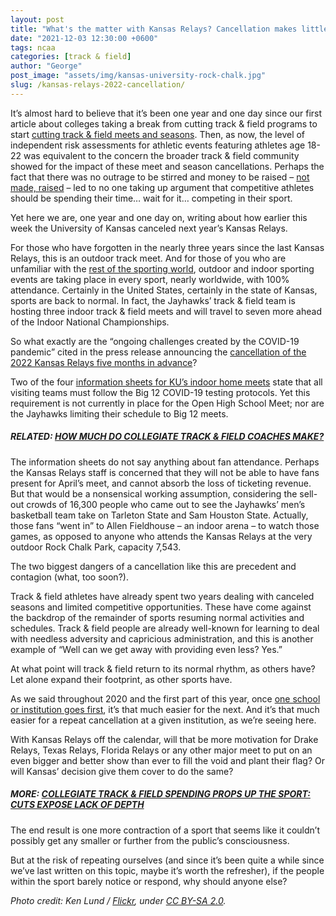 ```yaml
---
layout: post
title: "What's the matter with Kansas Relays? Cancellation makes little sense"
date: "2021-12-03 12:30:00 +0600"
tags: ncaa
categories: [track & field]
author: "George"
post_image: "assets/img/kansas-university-rock-chalk.jpg"
slug: /kansas-relays-2022-cancellation/
---
```


It’s almost hard to believe that it’s been one year and one day since our first article about colleges taking a break from cutting track & field programs to start [cutting track & field meets and seasons](https://nalathletics.com/blog/2020/12/02/maac-cancels-indoor-track-and-field-new-normal). Then, as now, the level of independent risk assessments for athletic events featuring athletes age 18-22 was equivalent to the concern the broader track & field community showed for the impact of these meet and season cancellations. Perhaps the fact that there was no outrage to be stirred and money to be raised – [not made, raised](https://nalathletics.com/blog/2020/11/05/track-and-field-make-peace-making-money) – led to no one taking up argument that competitive athletes should be spending their time… wait for it… competing in their sport.

Yet here we are, one year and one day on, writing about how earlier this week the University of Kansas canceled next year’s Kansas Relays.

For those who have forgotten in the nearly three years since the last Kansas Relays, this is an outdoor track meet. And for those of you who are unfamiliar with the [rest of the sporting world](https://nalathletics.com/blog/2021/05/27/track-and-field-lessons-learned-villareal-europa-league), outdoor and indoor sporting events are taking place in every sport, nearly worldwide, with 100% attendance. Certainly in the United States, certainly in the state of Kansas, sports are back to normal. In fact, the Jayhawks’ track & field team is hosting three indoor track & field meets and will travel to seven more ahead of the Indoor National Championships.

So what exactly are the “ongoing challenges created by the COVID-19 pandemic” cited in the press release announcing the [cancellation of the 2022 Kansas Relays five months in advance](https://mailchi.mp/19214c5f5062/ku-tf-kansas-relays-returning-for-centennial-anniversary-in-2023-postponed-in-2022?e=e1fcbf1e09)?

Two of the four [information sheets for KU’s indoor home meets](https://kuathletics.com/2020-home-meet-central/) state that all visiting teams must follow the Big 12 COVID-19 testing protocols. Yet this requirement is not currently in place for the Open High School Meet; nor are the Jayhawks limiting their schedule to Big 12 meets.

##### RELATED: [HOW MUCH DO COLLEGIATE TRACK & FIELD COACHES MAKE?](https://nalathletics.com/blog/2020/11/18/how-much-do-college-track-and-field-coaches-make)

The information sheets do not say anything about fan attendance. Perhaps the Kansas Relays staff is concerned that they will not be able to have fans present for April’s meet, and cannot absorb the loss of ticketing revenue. But that would be a nonsensical working assumption, considering the sell-out crowds of 16,300 people who came out to see the Jayhawks’ men’s basketball team take on Tarleton State and Sam Houston State. Actually, those fans “went in” to Allen Fieldhouse – an indoor arena – to watch those games, as opposed to anyone who attends the Kansas Relays at the very outdoor Rock Chalk Park, capacity 7,543.

The two biggest dangers of a cancellation like this are precedent and contagion (what, too soon?).

Track & field athletes have already spent two years dealing with canceled seasons and limited competitive opportunities. These have come against the backdrop of the remainder of sports resuming normal activities and schedules. Track & field people are already well-known for learning to deal with needless adversity and capricious administration, and this is another example of “Well can we get away with providing even less? Yes.”

At what point will track & field return to its normal rhythm, as others have? Let alone expand their footprint, as other sports have.

As we said throughout 2020 and the first part of this year, once [one school or institution goes first](https://nalathletics.com/blog/2020/11/22/track-and-field-alumni-start-funding-cancelled-seasons), it’s that much easier for the next. And it’s that much easier for a repeat cancellation at a given institution, as we’re seeing here.

With Kansas Relays off the calendar, will that be more motivation for Drake Relays, Texas Relays, Florida Relays or any other major meet to put on an even bigger and better show than ever to fill the void and plant their flag? Or will Kansas’ decision give them cover to do the same?

##### MORE: [COLLEGIATE TRACK & FIELD SPENDING PROPS UP THE SPORT: CUTS EXPOSE LACK OF DEPTH](https://nalathletics.com/blog/2020/06/11/collegiate-spending-track-and-field-governing-bodies)

The end result is one more contraction of a sport that seems like it couldn’t possibly get any smaller or further from the public’s consciousness.

But at the risk of repeating ourselves (and since it’s been quite a while since we’ve last written on this topic, maybe it’s worth the refresher), if the people within the sport barely notice or respond, why should anyone else?

<em>Photo credit: Ken Lund / [Flickr](https://flic.kr/p/2hfxEqH), under [CC BY-SA 2.0](https://creativecommons.org/licenses/by-sa/2.0/).</em>
